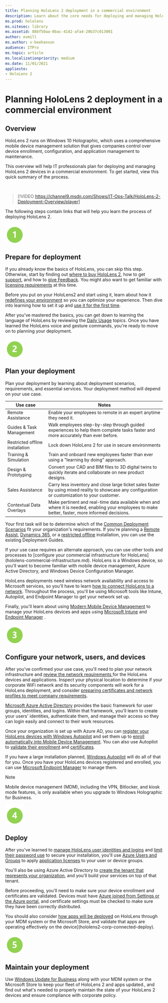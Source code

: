```yaml
---
title: Planning HoloLens 2 deployment in a commercial environment
description: Learn about the core needs for deploying and managing HoloLens in enterprise environments, including infrastructure, azure active directory, and mobile device management.
ms.prod: hololens
ms.sitesec: library
ms.assetid: 88bf50aa-0bac-4142-afa4-20b37c013001
author: evmill
ms.author: v-beehanson
audience: ITPro
ms.topic: article
ms.localizationpriority: medium
ms.date: 11/01/2021
appliesto:
- HoloLens 2
---
```

# Planning HoloLens 2 deployment in a commercial environment

## Overview

HoloLens 2 runs on Windows 10 Holographic, which uses a comprehensive mobile device management solution that gives companies control over device enrollment, configuration, and application management to maintenance. 

This overview will help IT professionals plan for deploying and managing HoloLens 2 devices in a commercial environment. To get started, view this quick summary of the process.

<br/>

> [!VIDEO https://channel9.msdn.com/Shows/IT-Ops-Talk/HoloLens-2-Deployment-Overview/player]

The following steps contain links that will help you learn the process of deploying HoloLens 2.

![Step 1.](images/1green.png)

## Prepare for deployment

If you already know the basics of HoloLens, you can skip this step. Otherwise, start by finding out [where to buy HoloLens 2](hololens2-purchase.md), how to get [support](hololens2-support.md), and how to [give Feedback](hololens-feedback.md). You might also want to get familiar with [licensing requirements](hololens-licenses-requirements.md) at this time.

Before you put on your HoloLens2 and start using it, learn about how it [redefines your environment](hololens-environment-considerations.md) so you can optimize your experience. Then dive into learning how to set it up and [use it for the first time](hololens2-setup.md). 

After you've mastered the basics, you can get down to learning the language of HoloLens by reviewing the [Daily Usage](holographic-home.md) topics. Once you have learned the HoloLens voice and gesture commands, you're ready to move on to planning your deployment.  

![Step 2.](images/2green.png)

## Plan your deployment

Plan your deployment by learning about deployment scenarios, requirements, and essential services. Your deployment method will depend on your use case.

|Use case | Notes |
| --- | --- |
|Remote Assistance  |Enable your employees to remote in an expert anytime they need it. |
|Guides & Task Management  |Walk employees step-by-step through guided experiences to help them complete tasks faster and more accurately than ever before. |
| Restricted offline installation | Lock down HoloLens 2 for use in secure environments |
|Training & Simulation |Train and onboard new employees faster than ever using a "learning by doing" approach. |
|Design & Prototyping  |Convert your CAD and BIM files to 3D digital twins to quickly iterate and collaborate on new product designs. |
|Sales Assistance  |Carry less inventory and close large ticket sales faster by using mixed reality to showcase any configuration or customization to your customer. |
|Contextual Data Overlays  |Make pertinent and real-time data available when and where it is needed, enabling your employees to make better, faster, more informed decisions. |

Your first task will be to determine which of the [Common Deployment Scenarios](hololens-requirements.md) fit your organization's requirements. If you're planning a [Remote Assist](hololens2-cloud-connected-overview.md), [Dynamics 365](hololens2-corp-connected-overview.md), or a [restricted offline](hololens-common-scenarios-offline-secure.md) installation, you can use the existing Deployment Guides. 

If your use case requires an alternate approach, you can use other tools and processes to [configure your commercial infrastructure for HoloLens] (hololens-commercial-infrastructure.md). HoloLens is a Windows device, so you'll want to become familiar with mobile device management, Azure Active Directory, and Windows Device Configuration Manager. 

HoloLens deployments need wireless network availability and access to Microsoft services, so you'll have to learn [how to connect HoloLens to a network](hololens-network.md). Throughout the process, you'll be using Microsoft tools like Intune, Autopilot, and Endpoint Manager to get your network set up. 

Finally, you'll learn about using [Modern Mobile Device Management](hololens-enroll-mdm.md) to manage your HoloLens devices and apps using [Microsoft Intune](/mem/intune/fundamentals/what-is-intune) and [Endpoint Manager](hololens-mdm-configure.md) .

![Step 3.](images/3green.png)

## Configure your network, users, and devices

After you've confirmed your use case, you'll need to plan your network infrastructure and [review the network requirements ](hololens-network.md) for the HoloLens devices and applications. Inspect your physical location to determine if your corporate WiFi network and its security components will work for a HoloLens deployment, and consider [preparing certificates and network profiles to meet company requirements](hololens-certificates-network.md). 

[Microsoft Azure Active Directory](/azure/active-directory/fundamentals/active-directory-whatis) provides the basic framework for user groups, identities, and logins. Within that framework, you'll learn to create your users' identities, authenticate them, and manage their access so they can login easily and connect to their work resources. 

Once your organization is set up with Azure AD, you can [register your HoloLens devices with Windows Autopilot](hololens2-autopilot-registration-support.md) and set them up to [enroll automatically into Mobile Device Management](hololens-enroll-mdm.md#auto-enrollment-in-mdm). You can also use Autopilot to [validate their enrollment](hololens2-corp-connected-deploy.md#enrollment-validation) and [certificates](hololens2-corp-connected-deploy.md#wi-fi-certificate-validation). 

If you have a large installation planned, [Windows Autopilot](hololens2-autopilot.md) will do all of that for you. Once you have your HoloLens devices registered and enrolled, you can use [Microsoft Endpoint Manager](hololens-mdm-configure.md) to manage them.

> [!NOTE]
> Mobile device management (MDM), including the VPN, Bitlocker, and kiosk mode features, is only available when you upgrade to Windows Holographic for Business.

![Step 4.](images/4green.png)

## Deploy

After you've learned to [manage HoloLens user identities and logins](hololens-identity.md) and [limit their password use](security-limiting-password-use.md) to secure your installation, you'll use [Azure Users and Groups](hololens2-cloud-connected-configure.md#azure-users-and-groups) to apply [application licenses](hololens2-cloud-connected-configure.md#application-licenses) to your user or device groups.

You'll also be using Azure Active Directory to [create the tenant that represents your organization](/azure/active-directory/fundamentals/active-directory-access-create-new-tenant), and you'll build your services on top of that tenant.

Before proceeding, you'll need to make sure your device enrollment and certificates are validated. Devices must have [Azure joined from Settings or the Azure portal](hololens2-cloud-connected-configure.md), and certificate settings must be checked to make sure they have been correctly distributed. 

You should also consider [how apps will be deployed](app-deploy-overview.md) on HoloLens through your MDM system or the Microsoft Store, and validate that apps are operating effectively on the device](hololens2-corp-connected-deploy). 

![Step 5.](images/5green.png)

## Maintain your deployment

Use [Windows Update for Business](hololens-updates.md) along with your MDM system or the Microsoft Store to keep your fleet of HoloLens 2 and apps updated., and find out what's needed to properly maintain the state of your HoloLens 2 devices and ensure compliance with corporate policy.
